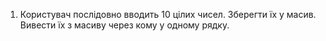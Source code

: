 1. Користувач послідовно вводить 10 цілих чисел. Зберегти їх у масив. Вивести їх з масиву через кому у одному рядку.
